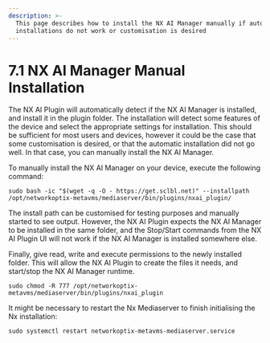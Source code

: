 ```yaml
---
description: >-
  This page describes how to install the NX AI Manager manually if automatic
  installations do not work or customisation is desired
---
```


# 7.1 NX AI Manager Manual Installation

The NX AI Plugin will automatically detect if the NX AI Manager is installed, and install it in the plugin folder. The installation will detect some features of the device and select the appropriate settings for installation. This should be sufficient for most users and devices, however it could be the case that some customisation is desired, or that the automatic installation did not go well. In that case, you can manually install the NX AI Manager.

To manually install the NX AI Manager on your device, execute the following command:

```
sudo bash -ic "$(wget -q -O - https://get.sclbl.net)" --installpath /opt/networkoptix-metavms/mediaserver/bin/plugins/nxai_plugin/
```

The install path can be customised for testing purposes and manually started to see output. However, the NX AI Plugin expects the NX AI Manager to be installed in the same folder, and the Stop/Start commands from the NX AI Plugin UI will not work if the NX AI Manager is installed somewhere else.

Finally, give read, write and execute permissions to the newly installed folder. This will allow the NX AI Plugin to create the files it needs, and start/stop the NX AI Manager runtime.

```
sudo chmod -R 777 /opt/networkoptix-metavms/mediaserver/bin/plugins/nxai_plugin
```

It might be necessary to restart the Nx Mediaserver to finish initialising the Nx installation:

```
sudo systemctl restart networkoptix-metavms-mediaserver.service
```
